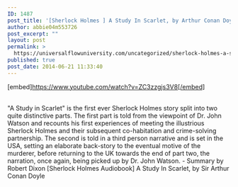 ```yaml
---
ID: 1487
post_title: '[Sherlock Holmes ] A Study In Scarlet, by Arthur Conan Doyle, Crime Mystery, Detective'
author: abbie04m553726
post_excerpt: ""
layout: post
permalink: >
  https://universalflowuniversity.com/uncategorized/sherlock-holmes-a-study-in-scarlet-by-arthur-conan-doyle-crime-mystery-detective/
published: true
post_date: 2014-06-21 11:33:40
---
```

[embed]https://www.youtube.com/watch?v=ZC3zzgjs3V8[/embed]</br></br>
<p>"A Study in Scarlet" is the first ever Sherlock Holmes story split into two quite distinctive parts. The first part is told from the viewpoint of Dr. John Watson and recounts his first experiences of meeting the illustrious Sherlock Holmes and their subsequent co-habitation and crime-solving partnership. The second is told in a third person narrative and is set in the USA, setting an elaborate back-story to the eventual motive of the murderer, before returning to the UK towards the end of part two, the narration, once again, being picked up by Dr. John Watson. - Summary by Robert Dixon
[Sherlock Holmes Audiobook] A Study In Scarlet, by Sir Arthur Conan Doyle</p>